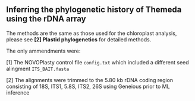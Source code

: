 ## Inferring the phylogenetic history of Themeda using the rDNA array

The methods are the same as those used for the chloroplast analysis, please see **[2] Plastid phylogenetics** for detailed methods. 

The only ammendments were:

[1] The NOVOPlasty control file `config.txt` which included a different seed alingment `ITS_BAIT.fasta`

[2] The alignments were trimmed to the 5.80 kb rDNA coding region consisting of 18S, ITS1, 5.8S, ITS2, 26S using Geneious prior to ML inference

